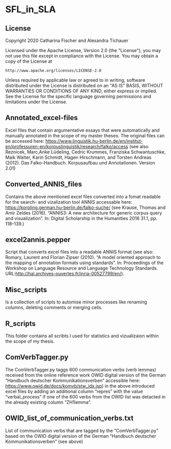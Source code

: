 # SFL_in_SLA


## License
Copyright 2020 Catharina Fischer and Alexandra Tichauer

Licensed under the Apache License, Version 2.0 (the "License");
you may not use this file except in compliance with the License.
You may obtain a copy of the License at

    http://www.apache.org/licenses/LICENSE-2.0

Unless required by applicable law or agreed to in writing, software
distributed under the License is distributed on an "AS IS" BASIS,
WITHOUT WARRANTIES OR CONDITIONS OF ANY KIND, either express or implied.
See the License for the specific language governing permissions and
limitations under the License.


## Annotated_excel-files
Excel files that contain argumentative essays that were automatically and manually annotated in the scope of my master theses. The original files can be accessed here: https://www.linguistik.hu-berlin.de/en/institut-en/professuren-en/korpuslinguistik/research/falko/access (see also Reznicek, Marc,Anke Lüdeling, Cedric Krummes, Franziska Schwantuschke, Maik Walter, Karin Schmidt, Hagen Hirschmann, and Torsten Andreas (2012). Das Falko-Handbuch. Korpusaufbau und Annotationen. Version 2.01)

## Converted_ANNIS_files
Contains the above mentioned excel files converted into a fomat readable for the search- and vizalization tool ANNIS accessable here: https://korpling.german.hu-berlin.de/falko-suche/
(see Krause, Thomas and Amir Zeldes (2016). “ANNIS3: A new architecture for generic corpus query and visualization”. In: Digital Scholarship in the Humanities 2016 31.1, pp. 118–139.)

## excel2annis.pepper
Script that converts excel files into a readable ANNIS format (see also: Romary, Laurent and Florian Zipser (2010). “A model oriented approach to the mapping of annotation formats using standards”. In: Proceedings of the Workshop on Language Resource and Language Technology Standards. URL:http://hal.archives-ouvertes.fr/inria-00527799/en/).

## Misc_scripts
Is a collection of scripts to automise minor processes like renaming columns, deleting comments or merging cells. 

## R_scripts
This folder contains all scribts I used for statistics and vizualizaion within the scope of my thesis. 

## ComVerbTagger.py
The ComVerbTagger.py taggs 600 communication verbs (verb lemmas) received from the online reference work OWID digital version of the German “Handbuch deutscher Kommunikationsverben” accessible here: https://www.owid.de/docs/komvb/stw_idx.jsp) in the above introduced excel files by adding an additional column “repres” with the value “verbal_process” if one of the 600 verbs from the OWID list was detacted in the already existing column “ZH1lemma”.

## OWID_list_of_communication_verbs.txt
List of communication verbs that are tagged by the “ComVerbTagger.py” based on the OWID digital version of the German “Handbuch deutscher Kommunikationsverben”  (see above)
